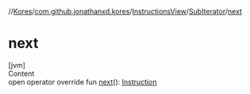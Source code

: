//[Kores](../../../index.md)/[com.github.jonathanxd.kores](../../index.md)/[InstructionsView](../index.md)/[SubIterator](index.md)/[next](next.md)



# next  
[jvm]  
Content  
open operator override fun [next](next.md)(): [Instruction](../../-instruction/index.md)  



